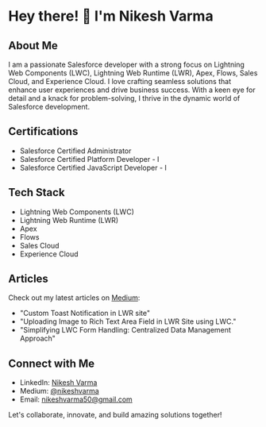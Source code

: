 # Hey there! 👋 I'm Nikesh Varma

## About Me
I am a passionate Salesforce developer with a strong focus on Lightning Web Components (LWC), Lightning Web Runtime (LWR), Apex, Flows, Sales Cloud, and Experience Cloud. I love crafting seamless solutions that enhance user experiences and drive business success. With a keen eye for detail and a knack for problem-solving, I thrive in the dynamic world of Salesforce development.

## Certifications
- Salesforce Certified Administrator
- Salesforce Certified Platform Developer - I
- Salesforce Certified JavaScript Developer - I

## Tech Stack
- Lightning Web Components (LWC)
- Lightning Web Runtime (LWR)
- Apex
- Flows
- Sales Cloud
- Experience Cloud

## Articles
Check out my latest articles on [Medium](https://medium.com/@nikeshvarma):
- "Custom Toast Notification in LWR site"
- "Uploading Image to Rich Text Area Field in LWR Site using LWC."
- "Simplifying LWC Form Handling: Centralized Data Management Approach"

## Connect with Me
- LinkedIn: [Nikesh Varma](https://www.linkedin.com/in/nikeshvarma/)
- Medium: [@nikeshvarma](https://medium.com/@nikeshvarma)
- Email: nikeshvarma50@gmail.com

Let's collaborate, innovate, and build amazing solutions together!
